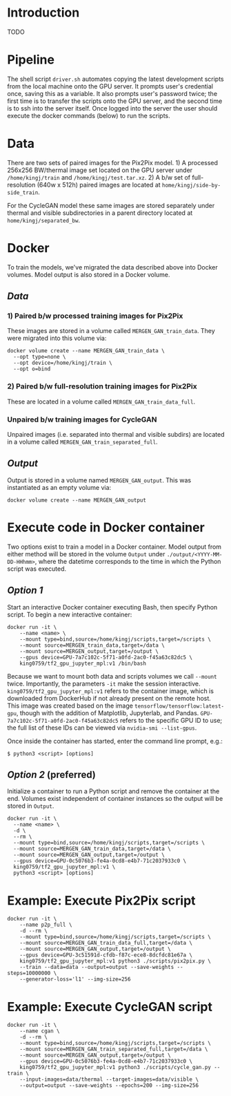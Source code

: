 # Introduction
TODO

# Pipeline
The shell script `driver.sh` automates copying the latest development scripts from the local machine onto the GPU server. It prompts user's credential once, saving this as a variable. It also prompts user's password twice; the first time is to transfer the scripts onto the GPU server, and the second time is to ssh into the server itself. Once logged into the server the user should execute the docker commands (below) to run the scripts.

# Data
There are two sets of paired images for the Pix2Pix model. 1) A processed 256x256 BW/thermal image set located on the GPU server under `/home/kingj/train` and `/home/kingj/test.tar.xz`. 2) A b/w set of full-resolution (640w x 512h) paired images are located at `home/kingj/side-by-side_train`.

For the CycleGAN model these same images are stored separately under thermal and visible subdirectories in a parent directory located at `home/kingj/separated_bw`.

# Docker
To train the models, we've migrated the data described above into Docker volumes. Model output is also stored in a Docker volume.
## *Data*
### 1) Paired b/w processed training images for Pix2Pix
These images are stored in a volume called `MERGEN_GAN_train_data`. They were migrated into this volume via:

    docker volume create --name MERGEN_GAN_train_data \
      --opt type=none \
      --opt device=/home/kingj/train \
      --opt o=bind

### 2) Paired b/w full-resolution training images for Pix2Pix
These are located in a volume called `MERGEN_GAN_train_data_full`.

### Unpaired b/w training images for CycleGAN
Unpaired images (i.e. separated into thermal and visible subdirs) are located in a volume called `MERGEN_GAN_train_separated_full`.

## *Output*
Output is stored in a volume named `MERGEN_GAN_output`. This was instantiated as an empty volume via:

    docker volume create --name MERGEN_GAN_output

# Execute code in Docker container
Two options exist to train a model in a Docker container. Model output from either method will be stored in the volume `Output` under `./output/<YYYY-MM-DD-HHhmm>`, where the datetime corresponds to the time in which the Python script was executed.

## *Option 1*
Start an interactive Docker container executing Bash, then specify Python script. To begin a new interactive container:

    docker run -it \
        --name <name> \
        --mount type=bind,source=/home/kingj/scripts,target=/scripts \
        --mount source=MERGEN_train_data,target=/data \
        --mount source=MERGEN_output,target=/output \
        --gpus device=GPU-7a7c102c-5f71-a0fd-2ac0-f45a63c82dc5 \
        king0759/tf2_gpu_jupyter_mpl:v1 /bin/bash

Because we want to mount both data and scripts volumes we call `--mount` twice. Importantly, the parameters `-it` make the session interactive. `king0759/tf2_gpu_jupyter_mpl:v1` refers to the container image, which is downloaded from DockerHub if not already present on the remote host. This image was created based on the image `tensorflow/tensorflow:latest-gpu`, though with the addition of Matplotlib, Jupyterlab, and Pandas. `GPU-7a7c102c-5f71-a0fd-2ac0-f45a63c82dc5` refers to the specific GPU ID to use; the full list of these IDs can be viewed via `nvidia-smi --list-gpus`.

Once inside the container has started, enter the command line prompt, e.g.:

    $ python3 <script> [options]

## *Option 2* (preferred)
Initialize a container to run a Python script and remove the container at the end. Volumes exist independent of container instances so the output will be stored in `Output`.

    docker run -it \
      --name <name> \
      -d \
      --rm \
      --mount type=bind,source=/home/kingj/scripts,target=/scripts \
      --mount source=MERGEN_GAN_train_data,target=/data \
      --mount source=MERGEN_GAN_output,target=/output \
      --gpus device=GPU-0c5076b3-fe4a-0cd8-e4b7-71c2037933c0 \
      king0759/tf2_gpu_jupyter_mpl:v1 \
      python3 <script> [options]

# Example: Execute Pix2Pix script
    
    docker run -it \
        --name p2p_full \
        -d --rm \
        --mount type=bind,source=/home/kingj/scripts,target=/scripts \
        --mount source=MERGEN_GAN_train_data_full,target=/data \
        --mount source=MERGEN_GAN_output,target=/output \
        --gpus device=GPU-3c51591d-cfdb-f87c-ece8-8dcfdc81e67a \
        king0759/tf2_gpu_jupyter_mpl:v1 python3 ./scripts/pix2pix.py \
        --train --data=data --output=output --save-weights --steps=10000000 \
        --generator-loss='l1' --img-size=256

# Example: Execute CycleGAN script

    docker run -it \
        --name cgan \
        -d --rm \
        --mount type=bind,source=/home/kingj/scripts,target=/scripts \
        --mount source=MERGEN_GAN_train_separated_full,target=/data \
        --mount source=MERGEN_GAN_output,target=/output \
        --gpus device=GPU-0c5076b3-fe4a-0cd8-e4b7-71c2037933c0 \
        king0759/tf2_gpu_jupyter_mpl:v1 python3 ./scripts/cycle_gan.py --train \
        --input-images=data/thermal --target-images=data/visible \
        --output=output --save-weights --epochs=200 --img-size=256